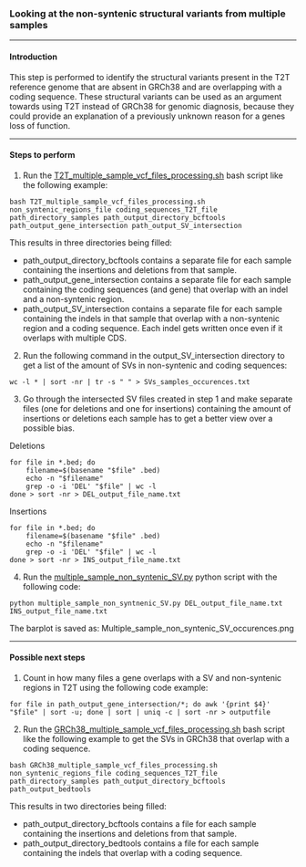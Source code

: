 ### Looking at the non-syntenic structural variants from multiple samples

---

#### Introduction
This step is performed to identify the structural variants present in the T2T reference genome that are absent in 
GRCh38 and are overlapping with a coding sequence. These structural variants can be used as an argument towards using T2T instead of GRCh38 for genomic diagnosis,
because they could provide an explanation of a previously unknown reason for a genes loss of function.

---

#### Steps to perform
1. Run the [T2T_multiple_sample_vcf_files_processing.sh](https://github.com/WoutPoelen/Internship_T2T/blob/main/scripts/bash/T2T_multiple_sample_vcf_files_processing.sh)
bash script like the following example:
```
bash T2T_multiple_sample_vcf_files_processing.sh non_syntenic_regions_file coding_sequences_T2T_file path_directory_samples path_output_directory_bcftools path_output_gene_intersection path_output_SV_intersection
```
This results in three directories being filled:

- path_output_directory_bcftools contains a separate file for each sample containing the insertions and deletions from that sample.
- path_output_gene_intersection contains a separate file for each sample containing the coding sequences (and gene) that overlap with an indel and a non-syntenic region. 
- path_output_SV_intersection contains a separate file for each sample containing the indels in that sample that overlap with a non-syntenic region and a coding sequence. 
Each indel gets written once even if it overlaps with multiple CDS.

2. Run the following command in the output_SV_intersection directory to get a list of the amount of SVs in non-syntenic and coding sequences:
```
wc -l * | sort -nr | tr -s " " > SVs_samples_occurences.txt
```

3. Go through the intersected SV files created in step 1 and make separate files (one for deletions and one for insertions) containing the amount of insertions or deletions each sample has to get a better view over a possible bias.

Deletions
```
for file in *.bed; do 
    filename=$(basename "$file" .bed)
    echo -n "$filename"
    grep -o -i 'DEL' "$file" | wc -l
done > sort -nr > DEL_output_file_name.txt
```
Insertions
```
for file in *.bed; do 
    filename=$(basename "$file" .bed)
    echo -n "$filename"
    grep -o -i 'DEL' "$file" | wc -l
done > sort -nr > INS_output_file_name.txt
```

4. Run the [multiple_sample_non_syntenic_SV.py](https://github.com/WoutPoelen/Internship_T2T/blob/main/scripts/python/multiple_sample_non_syntenic_SV.py)
python script with the following code:
```
python multiple_sample_non_syntnenic_SV.py DEL_output_file_name.txt INS_output_file_name.txt
```
The barplot is saved as: Multiple_sample_non_syntenic_SV_occurences.png


---

#### Possible next steps
1. Count in how many files a gene overlaps with a SV and non-syntenic regions in T2T using the following code example:
```
for file in path_output_gene_intersection/*; do awk '{print $4}' "$file" | sort -u; done | sort | uniq -c | sort -nr > outputfile
```
2. Run the [GRCh38_multiple_sample_vcf_files_processing.sh](https://github.com/WoutPoelen/Internship_T2T/blob/main/scripts/bash/GRCh38_multiple_sample_vcf_files_processing.sh)
bash script like the following example to get the SVs in GRCh38 that overlap with a coding sequence.
```
bash GRCh38_multiple_sample_vcf_files_processing.sh non_syntenic_regions_file coding_sequences_T2T_file path_directory_samples path_output_directory_bcftools path_output_bedtools
```
This results in two directories being filled:

- path_output_directory_bcftools contains a file for each sample containing the insertions and deletions from that sample.
- path_output_directory_bedtools contains a file for each sample containing the indels that overlap with a coding sequence.
